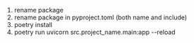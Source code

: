 1. rename package
1. rename package in pyproject.toml (both name and include)
1. poetry install
1. poetry run uvicorn src.project_name.main:app --reload
